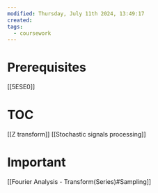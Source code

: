 ```yaml
---
modified: Thursday, July 11th 2024, 13:49:17
created: 
tags:
  - coursework
---
```


# Prerequisites
[[5ESE0]]

# TOC
[[Z transform]]
[[Stochastic signals processing]]

# Important
[[Fourier Analysis - Transform(Series)#Sampling]]